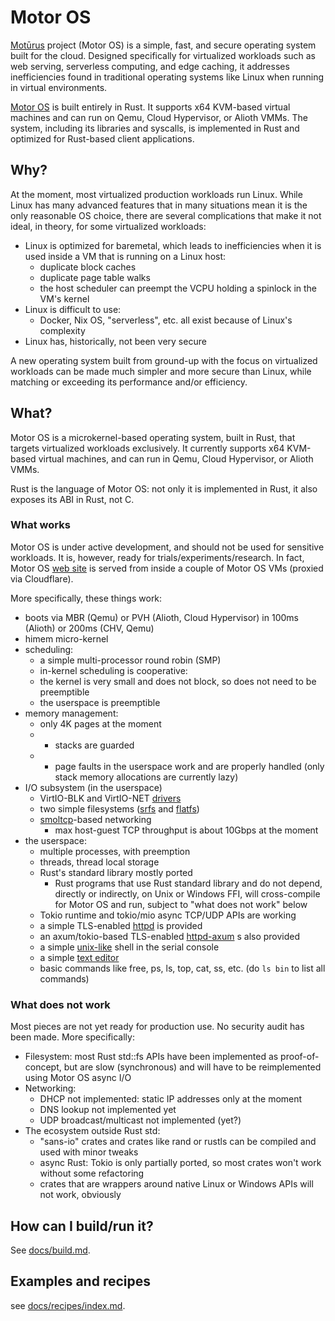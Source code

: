 # Motor OS

[Motūrus](https://moturus.com) project (Motor OS) is a simple,
fast, and secure operating system built for the cloud.
Designed specifically for virtualized workloads such as web serving, serverless computing,
and edge caching, it addresses inefficiencies found in traditional operating systems
like Linux when running in virtual environments.

[Motor OS](https://motor-os.org) is built entirely in Rust. It supports x64 KVM-based virtual machines
and can run on Qemu, Cloud Hypervisor, or Alioth VMMs. The system, including
its libraries and syscalls, is implemented in Rust and optimized for Rust-based client applications.

## Why?

At the moment, most virtualized production workloads run Linux.
While Linux has many advanced features that in many
situations mean it is the only reasonable OS choice, there are
several complications that make it not ideal, in theory,
for some virtualized workloads:

* Linux is optimized for baremetal, which leads to inefficiencies
when it is used inside a VM that is running on a Linux host:
  * duplicate block caches
  * duplicate page table walks
  * the host scheduler can preempt the VCPU holding a spinlock in the VM's kernel
* Linux is difficult to use:
  * Docker, Nix OS, "serverless", etc. all exist because of Linux's complexity
* Linux has, historically, not been very secure

A new operating system built from ground-up with the focus
on virtualized workloads can be made much simpler and more
secure than Linux, while matching or exceeding its 
performance and/or efficiency.

## What?

Motor OS is a microkernel-based operating system, built in Rust, that targets virtualized workloads exclusively.
It currently supports x64 KVM-based virtual machines, and can run in Qemu, Cloud Hypervisor, or Alioth VMMs.

Rust is the language of Motor OS: not only it is implemented in Rust, it also exposes its ABI in Rust, not C.

### What works

Motor OS is under active development, and should not be used for sensitive workloads.
It is, however, ready for trials/experiments/research. In fact, Motor OS
[web site](https://motor-os.org) is served from inside a couple of Motor OS VMs (proxied via Cloudflare).</p>

More specifically, these things work:

* boots via MBR (Qemu) or PVH (Alioth, Cloud Hypervisor) in 100ms (Alioth) or 200ms (CHV, Qemu)
* himem micro-kernel
* scheduling:
  * a simple multi-processor round robin (SMP)
  * in-kernel scheduling is cooperative:
  * the kernel is very small and does not block, so does not need to be preemptible
  * the userspace is preemptible
* memory management:
  * only 4K pages at the moment
  * * stacks are guarded
  * * page faults in the userspace work and are properly handled (only stack memory allocations are currently lazy)
* I/O subsystem (in the userspace)
  * VirtIO-BLK and VirtIO-NET <a href="https://github.com/moturus/motor-os/tree/main/src/sys/lib/virtio">drivers</a>
  * two simple filesystems (<a href="https://crates.io/crates/srfs">srfs</a> and <a href="https://crates.io/crates/flatfs">flatfs</a>)
  * <a href="https://crates.io/crates/smoltcp">smoltcp</a>-based networking
    * max host-guest TCP throughput is about 10Gbps at the moment
* the userspace:
  * multiple processes, with preemption
  * threads, thread local storage
  * Rust's standard library mostly ported
    * Rust programs that use Rust standard library and do not depend, directly or indirectly, on Unix or Windows FFI,
      will cross-compile for Motor OS and run, subject to "what does not work" below
  * Tokio runtime and tokio/mio async TCP/UDP APIs are working
  * a simple TLS-enabled <a href="https://github.com/moturus/motor-os/tree/main/src/bin/httpd">httpd</a> is provided
  * an axum/tokio-based TLS-enabled <a href="https://github.com/moturus/motor-os/tree/main/src/bin/httpd-axum">httpd-axum</a> s also provided
  * a simple <a href="https://github.com/moturus/rush">unix-like</a> shell in the serial console
  * a simple <a href="https://github.com/moturus/motor-os/tree/main/src/bin/kibim">text editor</a>
  * basic commands like free, ps, ls, top, cat, ss, etc. (do `ls bin` to list all commands)

### What does not work

Most pieces are not yet ready for production use. No security audit has been made.
More specifically:

* Filesystem: most Rust std::fs APIs have been implemented as proof-of-concept,
but are slow (synchronous) and will have to be reimplemented using Motor OS async I/O
* Networking:
  * DHCP not implemented: static IP addresses only at the moment
  * DNS lookup not implemented yet
  * UDP broadcast/multicast not implemented (yet?)
* The ecosystem outside Rust std:
  * "sans-io" crates and crates like rand or rustls can be compiled and used with minor tweaks
  * async Rust: Tokio is only partially ported, so most crates won't work without some refactoring
  * crates that are wrappers around native Linux or Windows APIs will not work, obviously

## How can I build/run it?

See [docs/build.md](docs/build.md).

## Examples and recipes

see [docs/recipes/index.md](docs/recipes/index.md).
